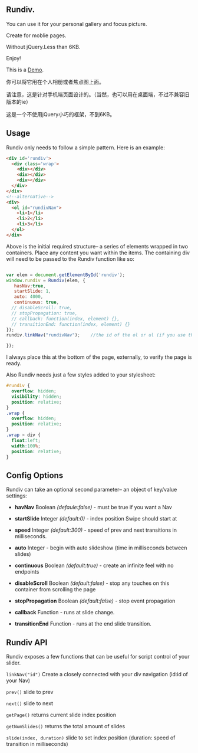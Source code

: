 ## Rundiv.
  You can use it for your personal gallery and focus picture.
  
  Create for moblie pages.
  
  Without jQuery.Less than 6KB.
  
  Enjoy!

  This is a [Demo](http://1.rundiv.sinaapp.com/index.html).
  
  你可以将它用在个人相册或者焦点图上面。
  
  请注意，这是针对手机端页面设计的。（当然，也可以用在桌面端，不过不兼容旧版本的ie）
  
  这是一个不使用jQuery小巧的框架，不到6KB。
  
  
## Usage
Rundiv only needs to follow a simple pattern. Here is an example:

``` html
<div id='rundiv'>
  <div class='wrap'>
    <div></div>
    <div></div>
    <div></div>
  </div>
</div>
<!--alternative-->
<div>
  <ol id="rundivNav">  
    <li>1</li>
    <li>2</li>
    <li>3</li>
  </ol>
</div>
```

Above is the initial required structure– a series of elements wrapped in two containers. Place any content you want within the items. The containing div will need to be passed to the Rundiv function like so:

``` js

var elem = document.getElementById('rundiv');
window.rundiv = Rundiv(elem, {
   hasNav:true,
   startSlide: 1,
   auto: 4000,
   continuous: true,
  // disableScroll: true,
  // stopPropagation: true,
  // callback: function(index, element) {},
  // transitionEnd: function(index, element) {}
});
rundiv.linkNav("rundivNav");    //the id of the ol or ul (if you use this,please make sure hasNav:true) 

});
```

I always place this at the bottom of the page, externally, to verify the page is ready.

Also Rundiv needs just a few styles added to your stylesheet:

``` css
#rundiv {
  overflow: hidden;
  visibility: hidden;
  position: relative;
}
.wrap {
  overflow: hidden;
  position: relative;
}
.wrap > div {
  float:left;
  width:100%;
  position: relative;
}
```

## Config Options

Rundiv can take an optional second parameter– an object of key/value settings:

- **havNav** Boolean *(defaule:false)* - must be true if you want a Nav

- **startSlide** Integer *(default:0)* - index position Swipe should start at

-	**speed** Integer *(default:300)* - speed of prev and next transitions in milliseconds.

- **auto** Integer - begin with auto slideshow (time in milliseconds between slides)

- **continuous** Boolean *(default:true)* - create an infinite feel with no endpoints

- **disableScroll** Boolean *(default:false)* - stop any touches on this container from scrolling the page

- **stopPropagation** Boolean *(default:false)* - stop event propagation
 
-	**callback** Function - runs at slide change.

- **transitionEnd** Function - runs at the end slide transition.


## Rundiv API

Rundiv exposes a few functions that can be useful for script control of your slider.

`linkNav("id")` Create a closely connected with your div navigation (id:id of your Nav)

`prev()` slide to prev

`next()` slide to next

`getPage()` returns current slide index position

`getNumSlides()` returns the total amount of slides

`slide(index, duration)` slide to set index position (duration: speed of transition in milliseconds)

